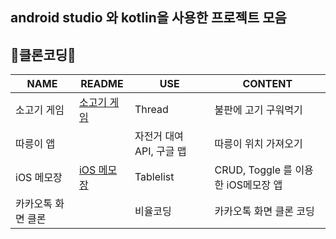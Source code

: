 ## android studio 와 kotlin을 사용한 프로젝트 모음

## 📱클론코딩📱


| NAME | README | USE | CONTENT |
|------|------|------------|--------------|
| 소고기 게임 |[소고기 게임](https://github.com/yujindonut/android-kotlin/tree/main/SogogiGame#readme)| Thread | 불판에 고기 구워먹기 |
| 따릉이 앱 || 자전거 대여 API, 구글 맵 | 따릉이 위치 가져오기 |
| iOS 메모장 |[iOS 메모장]([https://github.com/yujindonut/android-kotlin/tree/main/SogogiGame#readme)| Tablelist | CRUD, Toggle 를 이용한 iOS메모장 앱 |
| 카카오톡 화면 클론 || 비율코딩 | 카카오톡 화면 클론 코딩 |

